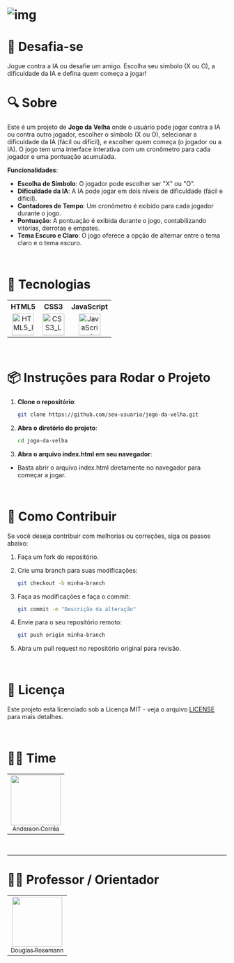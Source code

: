 # ![img](https://capsule-render.vercel.app/api?type=waving&height=300&color=0:00FFB0,100:a82da8&text=Jogo%20da%20Velha%20com%20IA&fontColor=FFFFFF&fontSize=50&animation=twinkling)

# 🧩 Desafia-se
Jogue contra a IA ou desafie um amigo. Escolha seu símbolo (X ou O), a dificuldade da IA e defina quem começa a jogar!

# 🔍 Sobre

Este é um projeto de **Jogo da Velha** onde o usuário pode jogar contra a IA ou contra outro jogador, escolher o símbolo (X ou O), selecionar a dificuldade da IA (fácil ou difícil), e escolher quem começa (o jogador ou a IA). O jogo tem uma interface interativa com um cronômetro para cada jogador e uma pontuação acumulada.

**Funcionalidades**:
- **Escolha de Símbolo**: O jogador pode escolher ser "X" ou "O".
- **Dificuldade da IA**: A IA pode jogar em dois níveis de dificuldade (fácil e difícil).
- **Contadores de Tempo**: Um cronômetro é exibido para cada jogador durante o jogo.
- **Pontuação**: A pontuação é exibida durante o jogo, contabilizando vitórias, derrotas e empates.
- **Tema Escuro e Claro**: O jogo oferece a opção de alternar entre o tema claro e o tema escuro.

<br>

# 🚀 Tecnologias

<div align="center" text-align="center">
  <table>
    <tr>
        <th style="text-align: center;">HTML5</th>
        <th style="text-align: center;">CSS3</th>
        <th style="text-align: center;">JavaScript</th>
    </tr>
    <tr align="center">
      <td>
        <img src="https://skillicons.dev/icons?i=html" alt="HTML5_logo" height="50"/>
      </td>
      <td>
        <img src="https://skillicons.dev/icons?i=css" alt="CSS3_Logo" width="50" height="50"/>
      </td>
      <td>
        <img src="https://skillicons.dev/icons?i=js" alt="JavaScript" height="50"/>
      </td>
    </tr>
  </table>
</div>

<br>

# 📦 Instruções para Rodar o Projeto

1. **Clone o repositório**:
   ```bash
   git clone https://github.com/seu-usuario/jogo-da-velha.git

2. **Abra o diretório do projeto**:
   ```bash
   cd jogo-da-velha

3. **Abra o arquivo index.html em seu navegador**:
- Basta abrir o arquivo index.html diretamente no navegador para começar a jogar.

<br>

# 💬 Como Contribuir

Se você deseja contribuir com melhorias ou correções, siga os passos abaixo:

1. Faça um fork do repositório.

2. Crie uma branch para suas modificações:
    ```bash
    git checkout -b minha-branch

3. Faça as modificações e faça o commit:
    ```bash
    git commit -m "Descrição da alteração"

4. Envie para o seu repositório remoto:
    ```bash
    git push origin minha-branch

5. Abra um pull request no repositório original para revisão.

<br>

# 📜 Licença

Este projeto está licenciado sob a Licença MIT - veja o arquivo [LICENSE](./LICENSE) para mais detalhes.

<br>

# 👨‍💻 Time

<table>
    <tr>
        <td align=center>
            <a href="https://github.com/Anderson-Andy-Correa">
                <img src="https://avatars.githubusercontent.com/u/106445568?v=4" width=115px><br>
                <sub>Anderson Corrêa</sub>
            </a>
        </td>
    </tr>
</table>

<br>

---

# 👨‍🎓 Professor / Orientador

<table>
    <tr>
        <td align=center>
            <a href="https://github.com/drosemannbnusc">
                <img src="https://avatars.githubusercontent.com/u/28847302?v=4" width=115px><br>
                <sub>Douglas Rosemann</sub>
            </a>
        </td>
    </tr>
</table>
